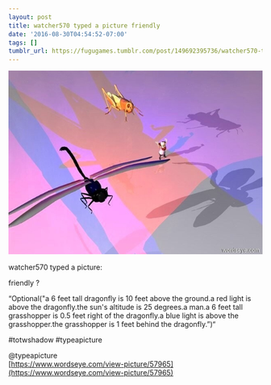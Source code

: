 ```yaml
---
layout: post
title: watcher570 typed a picture friendly
date: '2016-08-30T04:54:52-07:00'
tags: []
tumblr_url: https://fugugames.tumblr.com/post/149692395736/watcher570-typed-a-picture-friendly
---
```

 ![](/tumblr_files/tumblr_ocpsrgwyhZ1tgne1po1_640.jpg)  

watcher570 typed a picture:

friendly ?

“Optional("a 6 feet tall dragonfly is 10 feet above the ground.a red light is above the dragonfly.the sun's altitude is 25 degrees.a man.a 6 feet tall grasshopper is 0.5 feet right of the dragonfly.a blue light is above the grasshopper.the grasshopper is 1 feet behind the dragonfly.”)“

#totwshadow #typeapicture

@typeapicture  
[https://www.wordseye.com/view-picture/57965](https://www.wordseye.com/view-picture/57965)

